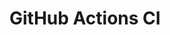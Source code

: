 # GitHub Actions CI





























































































































